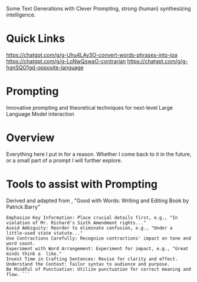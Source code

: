 Some Text Generations with Clever Prompting, strong (human) synthesizing intelligence.

# Quick Links

https://chatgpt.com/g/g-Uhu4LAy3O-convert-words-phrases-into-ipa
https://chatgpt.com/g/g-LoNwQswaO-contrarian
https://chatgpt.com/g/g-hgnSQO1gd-opposite-language



# Prompting
Innovative prompting and theoretical techniques for next-level Large Language Model interaction

# Overview

Everything here I put in for a reason. Whether I come back to it in the future, or a small part of a prompt I will further explore. 

# Tools to assist with Prompting
Derived and adapted from , "Good with Words: Writing and Editing Book by Patrick Barry" 

``` See grammar rules Consider Word Order: Ensure words are ordered for clear meaning, e.g., "I'd love to help, but my parents are in town."
Emphasize Key Information: Place crucial details first, e.g., "In violation of Mr. Richard's Sixth Amendment rights..."
Avoid Ambiguity: Reorder to eliminate confusion, e.g., "Under a little-used state statute..."
Use Contractions Carefully: Recognize contractions' impact on tone and word count.
Experiment with Word Arrangement: Experiment for impact, e.g., "Great minds think a  like."
Invest Time in Crafting Sentences: Revise for clarity and effect.
Understand the Context: Tailor syntax to audience and purpose.
Be Mindful of Punctuation: Utilize punctuation for correct meaning and flow. ```
